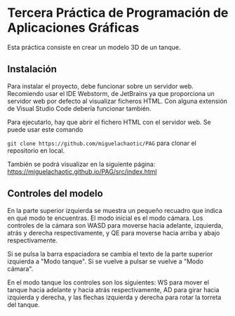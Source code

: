 # Tercera Práctica de Programación de Aplicaciones Gráficas
Esta práctica consiste en crear un modelo 3D de un tanque.

## Instalación
Para instalar el proyecto, debe funcionar sobre un servidor web. Recomiendo usar el IDE Webstorm, de JetBrains ya que proporciona un servidor web por defecto al visualizar ficheros HTML. Con alguna extensión de Visual Studio Code debería funcionar también.

Para ejecutarlo, hay que abrir el fichero HTML con el servidor web.
Se puede usar este comando   

`git clone https://github.com/miguelachaotic/PAG` para clonar el repositorio en local.

También se podrá visualizar en la siguiente página: https://miguelachaotic.github.io/PAG/src/index.html

## Controles del modelo
En la parte superior izquierda se muestra un pequeño recuadro que indica en qué modo te encuentras. El modo inicial es el modo cámara.
Los controles de la cámara son WASD para moverse hacia adelante, izquierda, atrás y derecha respectivamente, y QE para moverse hacia arriba y abajo respectivamente.

Si se pulsa la barra espaciadora se cambia el texto de la parte superior izquierda a "Modo tanque". Si se vuelve a pulsar se vuelve a "Modo cámara".

En el modo tanque los controles son los siguientes: WS para mover el tanque hacia adelante y hacia atrás respectivamente, AD para girar hacia izquierda y derecha, y las flechas izquierda y derecha para rotar la torreta del tanque.


